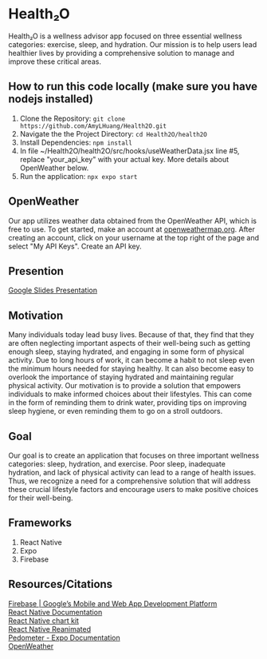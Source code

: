# Health₂O

Health₂O is a wellness advisor app focused on three essential wellness categories: exercise, sleep, and hydration. Our mission is to help users lead healthier lives by providing a comprehensive solution to manage and improve these critical areas.

## How to run this code locally (make sure you have nodejs installed)

1. Clone the Repository: `git clone https://github.com/AmyLHuang/Health2O.git`
2. Navigate the the Project Directory: `cd Health2O/health2O`
3. Install Dependencies: `npm install`
4. In file ~/Health2O/health2O/src/hooks/useWeatherData.jsx line #5, replace "your_api_key" with your actual key. More details about OpenWeather below.
5. Run the application: `npx expo start`

## OpenWeather

Our app utilizes weather data obtained from the OpenWeather API, which is free to use. To get started, make an account at [openweathermap.org](https://openweathermap.org/). After creating an account, click on your username at the top right of the page and select "My API Keys". Create an API key.

## Presention

[Google Slides Presentation](https://docs.google.com/presentation/d/18oOfdsDSL6ALzHGp4xzA1RiyPcLknBcDEA-1jfXWZRQ/edit?usp=sharing)

## Motivation

Many individuals today lead busy lives. Because of that, they find that they are often neglecting important aspects of their well-being such as getting enough sleep, staying hydrated, and engaging in some form of physical activity. Due to long hours of work, it can become a habit to not sleep even the minimum hours needed for staying healthy. It can also become easy to overlook the importance of staying hydrated and maintaining regular physical activity. Our motivation is to provide a solution that empowers individuals to make informed choices about their lifestyles. This can come in the form of reminding them to drink water, providing tips on improving sleep hygiene, or even reminding them to go on a stroll outdoors.

## Goal

Our goal is to create an application that focuses on three important wellness categories: sleep, hydration, and exercise. Poor sleep, inadequate hydration, and lack of physical activity can lead to a range of health issues. Thus, we recognize a need for a comprehensive solution that will address these crucial lifestyle factors and encourage users to make positive choices for their well-being.

## Frameworks

1. React Native
2. Expo
3. Firebase

## Resources/Citations

[Firebase | Google’s Mobile and Web App Development Platform](https://firebase.google.com/)  
[React Native Documentation](https://reactnative.dev/docs/getting-started)  
[React Native chart kit](https://www.npmjs.com/package/react-native-chart-kit)  
[React Native Reanimated](https://docs.swmansion.com/react-native-reanimated/docs/fundamentals/your-first-animation/)  
[Pedometer - Expo Documentation](https://docs.expo.dev/versions/latest/sdk/pedometer/)  
[OpenWeather](https://openweathermap.org/)
